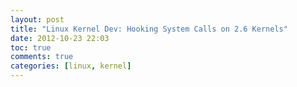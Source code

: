```yaml
---
layout: post
title: "Linux Kernel Dev: Hooking System Calls on 2.6 Kernels"
date: 2012-10-23 22:03
toc: true
comments: true
categories: [linux, kernel]
---
```



